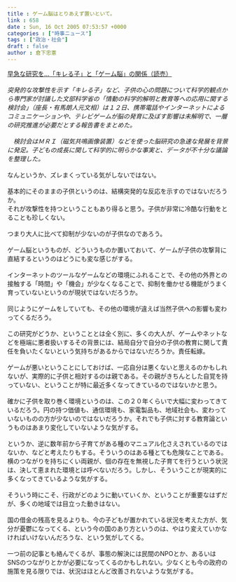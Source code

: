 ```yaml
---
title : ゲーム脳はとりあえず置いといて。
link : 658
date : Sun, 16 Oct 2005 07:53:57 +0000
categories : ["時事ニュース"]
tags : ["政治・社会"]
draft : false
author : 倉下忠憲
---
```


<A HREF="http://www.yomiuri.co.jp/science/news/20051012i212.htm" TARGET="_blank">早急な研究を…「キレる子」と「ゲーム脳」の関係（読売）</A><BR><BR><I>突発的な攻撃性を示す「キレる子」など、子供の心の問題について科学的観点から専門家が討議した文部科学省の「情動の科学的解明と教育等への応用に関する検討会」（座長・有馬朗人元文相）は１２日、携帯電話やインターネットによるコミュニケーションや、テレビゲームが脳の発育に及ぼす影響は未解明で、一層の研究推進が必要だとする報告書をまとめた。<BR><BR>　検討会はＭＲＩ（磁気共鳴画像装置）などを使った脳研究の急速な発展を背景に発足。子どもの成長に関して科学的に明らかな事実と、データが不十分な議論を整理した。</I><BR><BR>なんというか、ズレまくっている気がしないではない。<BR><BR>基本的にそのままの子供というのは、結構突発的な反応を示すのではないだろうか。<BR>それが攻撃性を持つということもあり得ると思う。子供が非常に冷酷な行動をとることも珍しくない。<BR><BR>つまり大人に比べて抑制が少ないのが子供なのであろう。<BR><BR>ゲーム脳というものが、どういうものか置いておいて、ゲームが子供の攻撃背に直結するというのはどうにも変な感じがする。<BR><BR>インターネットのツールなゲームなどの環境にふれることで、その他の外界との接触する「時間」や「機会」が少なくなることで、抑制を働かせる機能がうまく育っていないというのが現状ではないだろうか。<BR><BR>同じようにゲームをしていても、その他の環境が違えば当然子供への影響も変わってくるだろう。<BR><BR>この研究がどうか、ということとは全く別に、多くの大人が、ゲームやネットなどを極端に悪者扱いするその背景には、結局自分で自分の子供の教育に関して責任を負いたくないという気持ちがあるからではないだろうか。責任転嫁。<BR><BR>ゲームが悪いということにしておけば、一応自分は悪くないと思えるのかもしれないが、実際的に子供と相対するのは親である。その親がきちんとした自覚を持っていない、ということが特に最近多くなってきているのではないかと思う。<BR><BR>確かに子供を取り巻く環境というのは、この２０年くらいで大幅に変わってきているだろう。円の持つ価値も、通信環境も、家電製品も、地域社会も、変わっていないものの方が少ないのではないだろうか。それでも子供に対する教育論というものはあまり変化していないような気がする。<BR><BR>というか、逆に数年前から子育てがある種のマニュアル化さえされているのではないか、などと考えたりもする。そういうのはある種とても危険なことである。横のつながりを持ちにくい両親が、個の存在を無視した子育てを行うという状況は、決して恵まれた環境とは呼べないだろう。しかし、そういうことが現実的に多くなってきているような気がする。<BR><BR>そういう時にこそ、行政がどのように動いていくか、ということが重要なはずだが、多くの地域では目立った動きはない。<BR><BR>国の借金の残高を見るよりも、今の子どもが置かれている状況を考えた方が、気分が憂鬱になってくる、という今の国のあり方というのは、やはり変えていかなければいけないんだろうな、という気がしてくる。<BR><BR>一つ前の記事とも絡んでくるが、事態の解決には民間のNPOとか、あるいはSNSのつながりとかが必要になってくるのかもしれない。少なくとも今の政府の施策を見る限りでは、状況はほとんど改善されないような気がする。<br><br>
